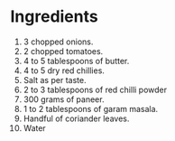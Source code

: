 # Ingredients
1) 3 chopped onions.
2) 2 chopped tomatoes.
3) 4 to 5 tablespoons of butter.
4) 4 to 5 dry red chillies.
5) Salt as per taste.
6) 2 to 3 tablespoons of red chilli powder
7) 300 grams of paneer.
8) 1 to 2 tablespoons of garam masala.
9) Handful of coriander leaves.
10) Water

